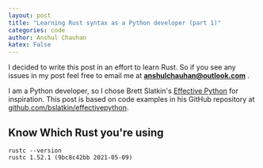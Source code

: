 ```yaml
---
layout: post
title: "Learning Rust syntax as a Python developer (part 1)"
categories: code
author: Anshul Chauhan
katex: False
---
```


I decided to write this post in an effort to learn Rust. So if you see any issues
in my post feel free to email me at <b>anshulchauhan@outlook.com</b> .

I am a Python developer, so I chose Brett Slatkin's [Effective Python](https://effectivepython.com)
for inspiration. This post is based on code examples in his GitHub repository at
[github.com/bslatkin/effectivepython](https://github.com/bslatkin/effectivepython/tree/master/example_code).

## Know Which Rust you're using

```
rustc --version
rustc 1.52.1 (9bc8c42bb 2021-05-09)
```

